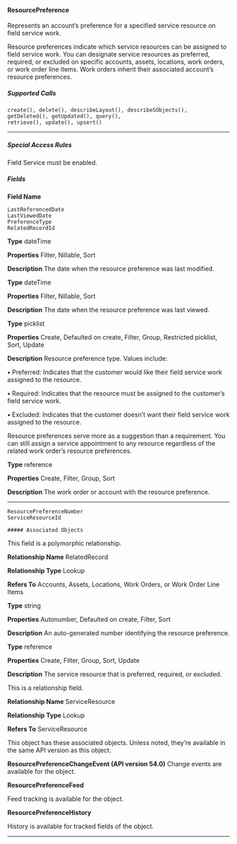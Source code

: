 #### ResourcePreference

Represents an account’s preference for a specified service resource on field service work.

Resource preferences indicate which service resources can be assigned to field service work. You can designate service resources as
preferred, required, or excluded on specific accounts, assets, locations, work orders, or work order line items. Work orders inherit their
associated account’s resource preferences.

##### Supported Calls
```
create(), delete(), describeLayout(), describeSObjects(), getDeleted(), getUpdated(), query(),
retrieve(), update(), upsert()

```

-----

##### Special Access Rules

Field Service must be enabled.

##### Fields

**Field Name**
```
LastReferencedDate
LastViewedDate
PreferenceType
RelatedRecordId

```

**Type**
dateTime

**Properties**
Filter, Nillable, Sort

**Description**
The date when the resource preference was last modified.

**Type**
dateTime

**Properties**
Filter, Nillable, Sort

**Description**
The date when the resource preference was last viewed.

**Type**
picklist

**Properties**
Create, Defaulted on create, Filter, Group, Restricted picklist, Sort, Update

**Description**
Resource preference type. Values include:

**•** Preferred: Indicates that the customer would like their field service work
assigned to the resource.

**•** Required: Indicates that the resource must be assigned to the customer’s
field service work.

**•** Excluded: Indicates that the customer doesn’t want their field service work
assigned to the resource.

Resource preferences serve more as a suggestion than a requirement. You can
still assign a service appointment to any resource regardless of the related work
order’s resource preferences.

**Type**
reference

**Properties**
Create, Filter, Group, Sort

**Description**
The work order or account with the resource preference.


-----

```
ResourcePreferenceNumber
ServiceResourceId

##### Associated Objects

```

This field is a polymorphic relationship.

**Relationship Name**
RelatedRecord

**Relationship Type**
Lookup

**Refers To**
Accounts, Assets, Locations, Work Orders, or Work Order Line Items

**Type**
string

**Properties**
Autonumber, Defaulted on create, Filter, Sort

**Description**
An auto-generated number identifying the resource preference.

**Type**
reference

**Properties**
Create, Filter, Group, Sort, Update

**Description**
The service resource that is preferred, required, or excluded.

This is a relationship field.

**Relationship Name**
ServiceResource

**Relationship Type**
Lookup

**Refers To**
ServiceResource


This object has these associated objects. Unless noted, they’re available in the same API version as this object.

**ResourcePreferenceChangeEvent (API version 54.0)**
Change events are available for the object.

**ResourcePreferenceFeed**

Feed tracking is available for the object.

**ResourcePreferenceHistory**

History is available for tracked fields of the object.


-----
